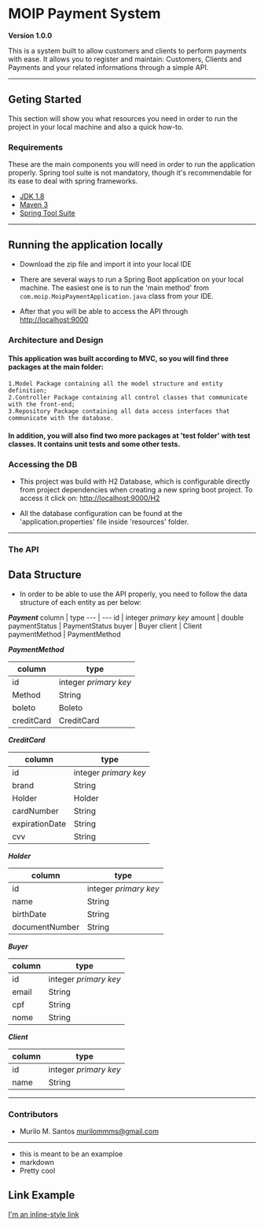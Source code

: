 # MOIP Payment System

**Version 1.0.0**

This is a system built to allow customers and clients to perform payments with ease. It allows you to register and maintain: Customers, Clients and Payments and your related informations through a simple API.

---

## Geting Started

This section will show you what resources you need in order to run the project in your local machine and also a quick how-to.

### Requirements

These are the main components you will need in order to run the application properly. Spring tool suite is not mandatory, though it's recommendable for its ease to deal with spring frameworks.

- [JDK 1.8](http://www.oracle.com/technetwork/java/javase/downloads/jdk8-downloads-2133151.html)
- [Maven 3](https://maven.apache.org)
- [Spring Tool Suite](https://spring.io/tools)

---

## Running the application locally

* Download the zip file and import it into your local IDE

* There are several ways to run a Spring Boot application on your local machine. The easiest one is to run the 'main method' from  `com.moip.MoipPaymentApplication.java` class from your IDE.

* After that you will be able to access the API through [http://localhost:9000](http://localhost:9000)

### Architecture and Design

#### This application was built according to MVC, so you will find three packages at the main folder:
	1.Model Package containing all the model structure and entity definition;
	2.Controller Package containing all control classes that communicate with the front-end;
	3.Repository Package containing all data access interfaces that communicate with the database.
	
#### In addition, you will also find two more packages at 'test folder' with test classes. It contains unit tests and some other tests.

### Accessing the DB

* This project was build with H2 Database, which is configurable directly from project dependencies when creating a new spring boot project.
  To access it click on: [http://localhost:9000/H2](http://localhost:9000/H2)

* All the database configuration can be found at the 'application.properties' file inside 'resources' folder.

---
### The API

## Data Structure

* In order to be able to use the API properly, you need to follow the data structure of each entity as per below:

***Payment***
column | type
--- | ---
id | integer *primary key*
amount | double
paymentStatus | PaymentStatus
buyer | Buyer
client | Client
paymentMethod | PaymentMethod

***PaymentMethod***

column | type
--- | ---
id | integer *primary key*
Method | String
boleto | Boleto
creditCard | CreditCard

***CreditCard***

column | type
--- | ---
id | integer *primary key*
brand | String
Holder | Holder
cardNumber | String
expirationDate | String
cvv | String

***Holder***

column | type
--- | ---
id | integer *primary key*
name | String
birthDate | String
documentNumber | String

***Buyer***

column | type
--- | ---
id | integer *primary key*
email | String
cpf | String
nome | String

***Client***

column | type
--- | ---
id | integer *primary key*
name | String
---

### Contributors

- Murilo M. Santos <murilommms@gmail.com>

---


* this is meant to be an examploe
* markdown
* Pretty cool

## Link Example
[I'm an inline-style link](https://google.com)